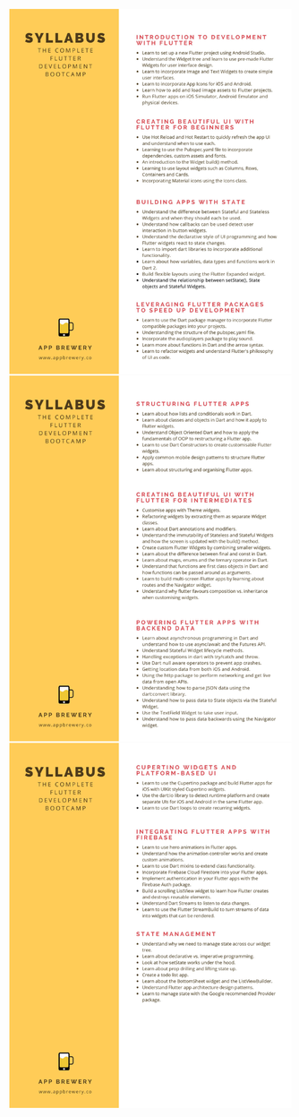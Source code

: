![asset](master/@readme_assets/0001.jpg)
![asset](master/@readme_assets/0002.jpg)
![asset](master/@readme_assets/0003.jpg)

